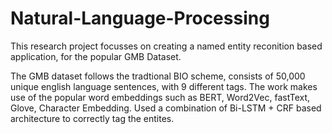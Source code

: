 # Natural-Language-Processing
This research project focusses on creating a named entity reconition based application, for the popular GMB Dataset.

The GMB dataset follows the tradtional BIO scheme, consists of 50,000 unique english language sentences, with 9 different tags.
The work makes use of the popular word embeddings such as BERT, Word2Vec, fastText, Glove, Character Embedding.
Used a combination of Bi-LSTM + CRF based architecture to correctly tag the entites.
